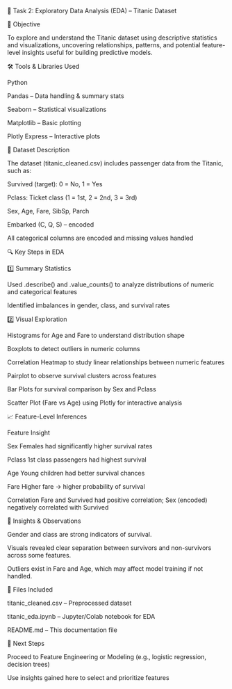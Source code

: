 🧪 Task 2: Exploratory Data Analysis (EDA) – Titanic Dataset

📌 Objective

To explore and understand the Titanic dataset using descriptive statistics and visualizations, uncovering relationships, patterns, and potential feature-level insights useful for building predictive models.

🛠️ Tools & Libraries Used

Python

Pandas – Data handling & summary stats

Seaborn – Statistical visualizations

Matplotlib – Basic plotting

Plotly Express – Interactive plots

📂 Dataset Description

The dataset (titanic_cleaned.csv) includes passenger data from the Titanic, such as:


Survived (target): 0 = No, 1 = Yes

Pclass: Ticket class (1 = 1st, 2 = 2nd, 3 = 3rd)

Sex, Age, Fare, SibSp, Parch

Embarked (C, Q, S) – encoded

All categorical columns are encoded and missing values handled

🔍 Key Steps in EDA

1️⃣ Summary Statistics

Used .describe() and .value_counts() to analyze distributions of numeric and categorical features

Identified imbalances in gender, class, and survival rates

2️⃣ Visual Exploration

Histograms for Age and Fare to understand distribution shape

Boxplots to detect outliers in numeric columns

Correlation Heatmap to study linear relationships between numeric features

Pairplot to observe survival clusters across features

Bar Plots for survival comparison by Sex and Pclass

Scatter Plot (Fare vs Age) using Plotly for interactive analysis

📈 Feature-Level Inferences

Feature	Insight

Sex	Females had significantly higher survival rates

Pclass	1st class passengers had highest survival

Age	Young children had better survival chances

Fare	Higher fare → higher probability of survival

Correlation	Fare and Survived had positive correlation; Sex (encoded) negatively correlated with Survived

🧠 Insights & Observations

Gender and class are strong indicators of survival.

Visuals revealed clear separation between survivors and non-survivors across some features.

Outliers exist in Fare and Age, which may affect model training if not handled.

📁 Files Included

titanic_cleaned.csv – Preprocessed dataset

titanic_eda.ipynb – Jupyter/Colab notebook for EDA

README.md – This documentation file

🚀 Next Steps

Proceed to Feature Engineering or Modeling (e.g., logistic regression, decision trees)

Use insights gained here to select and prioritize features

